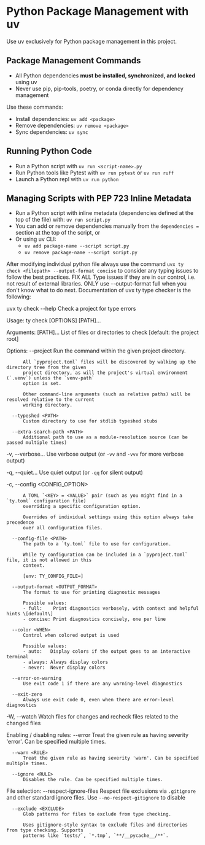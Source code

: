 # Python Package Management with uv

Use uv exclusively for Python package management in this project.

## Package Management Commands

- All Python dependencies **must be installed, synchronized, and locked** using uv
- Never use pip, pip-tools, poetry, or conda directly for dependency management

Use these commands:

- Install dependencies: `uv add <package>`
- Remove dependencies: `uv remove <package>`
- Sync dependencies: `uv sync`

## Running Python Code

- Run a Python script with `uv run <script-name>.py`
- Run Python tools like Pytest with `uv run pytest` or `uv run ruff`
- Launch a Python repl with `uv run python`

## Managing Scripts with PEP 723 Inline Metadata

- Run a Python script with inline metadata (dependencies defined at the top of the file) with: `uv run script.py`
- You can add or remove dependencies manually from the `dependencies =` section at the top of the script, or
- Or using uv CLI:
    - `uv add package-name --script script.py`
    - `uv remove package-name --script script.py`

After modifying individual python file always use the command `uvx ty check <filepath> --output-format concise` to consider any typing issues to follow the best practices. FIX ALL Type issues if they are in our control, i.e. not result of external libraries. ONLY use --output-format full when you don't know what to do next. Documentation of uvx ty type checker is the following:

uvx ty check --help
Check a project for type errors

Usage: ty check [OPTIONS] [PATH]...

Arguments:
  [PATH]...
          List of files or directories to check [default: the project root]

Options:
      --project <PROJECT>
          Run the command within the given project directory.

          All `pyproject.toml` files will be discovered by walking up the directory tree from the given
          project directory, as will the project's virtual environment (`.venv`) unless the `venv-path`
          option is set.

          Other command-line arguments (such as relative paths) will be resolved relative to the current
          working directory.

      --typeshed <PATH>
          Custom directory to use for stdlib typeshed stubs

      --extra-search-path <PATH>
          Additional path to use as a module-resolution source (can be passed multiple times)

  -v, --verbose...
          Use verbose output (or `-vv` and `-vvv` for more verbose output)

  -q, --quiet...
          Use quiet output (or `-qq` for silent output)

  -c, --config <CONFIG_OPTION>

          A TOML `<KEY> = <VALUE>` pair (such as you might find in a `ty.toml` configuration file)
          overriding a specific configuration option.

          Overrides of individual settings using this option always take precedence
          over all configuration files.

      --config-file <PATH>
          The path to a `ty.toml` file to use for configuration.

          While ty configuration can be included in a `pyproject.toml` file, it is not allowed in this
          context.

          [env: TY_CONFIG_FILE=]

      --output-format <OUTPUT_FORMAT>
          The format to use for printing diagnostic messages

          Possible values:
          - full:    Print diagnostics verbosely, with context and helpful hints \[default\]
          - concise: Print diagnostics concisely, one per line

      --color <WHEN>
          Control when colored output is used

          Possible values:
          - auto:   Display colors if the output goes to an interactive terminal
          - always: Always display colors
          - never:  Never display colors

      --error-on-warning
          Use exit code 1 if there are any warning-level diagnostics

      --exit-zero
          Always use exit code 0, even when there are error-level diagnostics

  -W, --watch
          Watch files for changes and recheck files related to the changed files

Enabling / disabling rules:
      --error <RULE>
          Treat the given rule as having severity 'error'. Can be specified multiple times.

      --warn <RULE>
          Treat the given rule as having severity 'warn'. Can be specified multiple times.

      --ignore <RULE>
          Disables the rule. Can be specified multiple times.

File selection:
      --respect-ignore-files
          Respect file exclusions via `.gitignore` and other standard ignore files. Use
          `--no-respect-gitignore` to disable

      --exclude <EXCLUDE>
          Glob patterns for files to exclude from type checking.

          Uses gitignore-style syntax to exclude files and directories from type checking. Supports
          patterns like `tests/`, `*.tmp`, `**/__pycache__/**`.